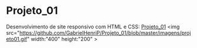 # Projeto_01
 Desenvolvimento de site responsivo com HTML e CSS: [Projeto_01](https://gabrielhenrip.github.io/Projeto_01/)
 <img src="https://github.com/GabrielHenriP/Projeto_01/blob/master/imagens/projeto01.gif" width:"400" height:"200" ></img>
